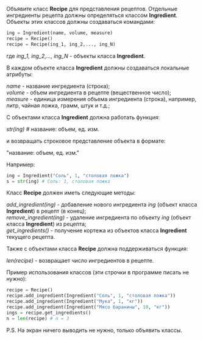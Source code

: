 Объявите класс **Recipe** для представления рецептов. Отдельные ингредиенты рецепта должны определяться классом **Ingredient**. Объекты этих классов должны создаваться командами:
```python
ing = Ingredient(name, volume, measure)
recipe = Recipe()
recipe = Recipe(ing_1, ing_2,..., ing_N)
```
где _ing_1, ing_2,..., ing_N_ - объекты класса **Ingredient**.

В каждом объекте класса **Ingredient** должны создаваться локальные атрибуты:

_name_ - название ингредиента (строка);  
_volume_ - объем ингредиента в рецепте (вещественное число);  
_measure_ - единица измерения объема ингредиента (строка), например, литр, чайная ложка, грамм, штук и т.д.; 

С объектами класса **Ingredient** должна работать функция:

_str(ing)_  # название: объем, ед. изм.

и возвращать строковое представление объекта в формате:

"название: объем, ед. изм."

Например:

```python
ing = Ingredient("Соль", 1, "столовая ложка")
s = str(ing) # Соль: 1, столовая ложка
```
Класс **Recipe** должен иметь следующие методы:

_add_ingredient(ing)_ - добавление нового ингредиента _ing_ (объект класса **Ingredient**) в рецепт (в конец);  
_remove_ingredient(ing)_ - удаление ингредиента по объекту _ing_ (объект класса **Ingredient**) из рецепта;  
_get_ingredients()_ - получение кортежа из объектов класса **Ingredient** текущего рецепта.

Также с объектами класса **Recipe** должна поддерживаться функция:

_len(recipe)_ - возвращает число ингредиентов в рецепте.

Пример использования классов (эти строчки в программе писать не нужно):
```python
recipe = Recipe()
recipe.add_ingredient(Ingredient("Соль", 1, "столовая ложка"))
recipe.add_ingredient(Ingredient("Мука", 1, "кг"))
recipe.add_ingredient(Ingredient("Мясо баранины", 10, "кг"))
ings = recipe.get_ingredients()
n = len(recipe) # n = 3
```
P.S. На экран ничего выводить не нужно, только объявить классы.